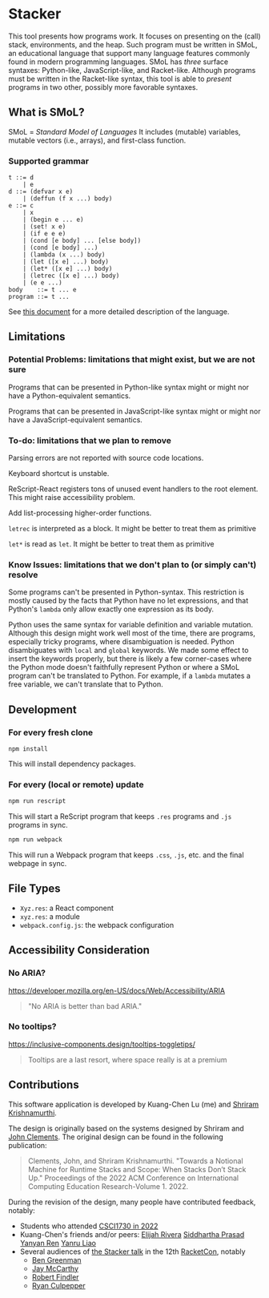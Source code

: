 # Stacker

This tool presents how programs work. It focuses on presenting on the
(call) stack, environments, and the heap. Such program must be written
in SMoL, an educational language that support many language features
commonly found in modern programming languages. SMoL has *three*
surface syntaxes: Python-like, JavaScript-like, and Racket-like.
Although programs must be written in the Racket-like syntax, this tool
is able to *present* programs in two other, possibly more favorable
syntaxes.

## What is SMoL?

SMoL = *Standard Model of Languages* It includes (mutable) variables,
mutable vectors (i.e., arrays), and first-class function.

### Supported grammar

```
t ::= d
    | e
d ::= (defvar x e)
    | (deffun (f x ...) body)
e ::= c
    | x
    | (begin e ... e)
    | (set! x e)
    | (if e e e)
    | (cond [e body] ... [else body])
    | (cond [e body] ...)
    | (lambda (x ...) body)
    | (let ([x e] ...) body)
    | (let* ([x e] ...) body)
    | (letrec ([x e] ...) body)
    | (e e ...)
body    ::= t ... e
program ::= t ...
```

See [this document](https://docs.google.com/document/d/e/2PACX-1vTMVCrUYliicrunyxftDwv6HVmBeKaRW9-VF9Xh1GUFoHMmomOczz_RRIZXPJoH8WB66x-d4GlRvwuy/pub) for a more detailed description of the language.

## Limitations

### Potential Problems: limitations that might exist, but we are not sure

Programs that can be presented in Python-like syntax might or might
nor have a Python-equivalent semantics.

Programs that can be presented in JavaScript-like syntax might or
might nor have a JavaScript-equivalent semantics.

### To-do: limitations that we plan to remove

Parsing errors are not reported with source code locations.

Keyboard shortcut is unstable.

ReScript-React registers tons of unused event handlers to the root
element. This might raise accessibility problem.

Add list-processing higher-order functions.

`letrec` is interpreted as a block. It might be better to treat them as primitive

`let*` is read as `let`. It might be better to treat them as primitive

### Know Issues: limitations that we don't plan to (or simply can't) resolve

Some programs can't be presented in Python-syntax. This restriction is
mostly caused by the facts that Python have no let expressions, and
that Python's `lambda` only allow exactly one expression as its body.

Python uses the same syntax for variable definition and variable
mutation. Although this design might work well most of the time, there
are programs, especially tricky programs, where disambiguation is
needed. Python disambiguates with `local` and `global` keywords. We
made some effect to insert the keywords properly, but there is likely
a few corner-cases where the Python mode doesn't faithfully represent
Python or where a SMoL program can't be translated to Python. For
example, if a `lambda` mutates a free variable, we can't translate
that to Python.

## Development

### For every fresh clone

```
npm install
```

This will install dependency packages.

### For every (local or remote) update

```sh
npm run rescript
```

This will start a ReScript program that keeps `.res` programs and
`.js` programs in sync.


```sh
npm run webpack
```

This will run a Webpack program that keeps `.css`, `.js`, etc. and the
final webpage in sync.

## File Types

- `Xyz.res`: a React component
- `xyz.res`: a module
- `webpack.config.js`: the webpack configuration

## Accessibility Consideration

### No ARIA?

https://developer.mozilla.org/en-US/docs/Web/Accessibility/ARIA

> "No ARIA is better than bad ARIA."

### No tooltips?

https://inclusive-components.design/tooltips-toggletips/

> Tooltips are a last resort, where space really is at a premium

## Contributions

This software application is developed by Kuang-Chen Lu (me) and
[Shriram Krishnamurthi](https://cs.brown.edu/~sk/).

The design is originally based on the systems designed by Shriram and
[John Clements](https://www.brinckerhoff.org/). The original design
can be found in the following publication:

> Clements, John, and Shriram Krishnamurthi. "Towards a Notional
Machine for Runtime Stacks and Scope: When Stacks Don’t Stack Up."
Proceedings of the 2022 ACM Conference on International Computing
Education Research-Volume 1. 2022.

During the revision of the design, many people have contributed
feedback, notably:

- Students who attended [CSCI1730 in
  2022](https://cs.brown.edu/courses/cs173/2022/)
- Kuang-Chen's friends and/or peers: [Elijah
  Rivera](https://www.elijahrivera.com/) [Siddhartha
  Prasad](https://www.siddharthaprasad.com) [Yanyan
  Ren](https://yanyanr.github.io/) [Yanru
  Liao](https://www.linkedin.com/in/yanru-liao-7780b2243/)
- Several audiences of [the Stacker
  talk](https://youtu.be/y42WZS4spfo) in the 12th
  [RacketCon](https://con.racket-lang.org/), notably
  - [Ben Greenman](https://cs.brown.edu/people/bgreenma/)
  - [Jay McCarthy](https://jeapostrophe.github.io/)
  - [Robert Findler](https://users.cs.northwestern.edu/~robby/)
  - [Ryan Culpepper](https://www.ccs.neu.edu/home/ryanc/)
